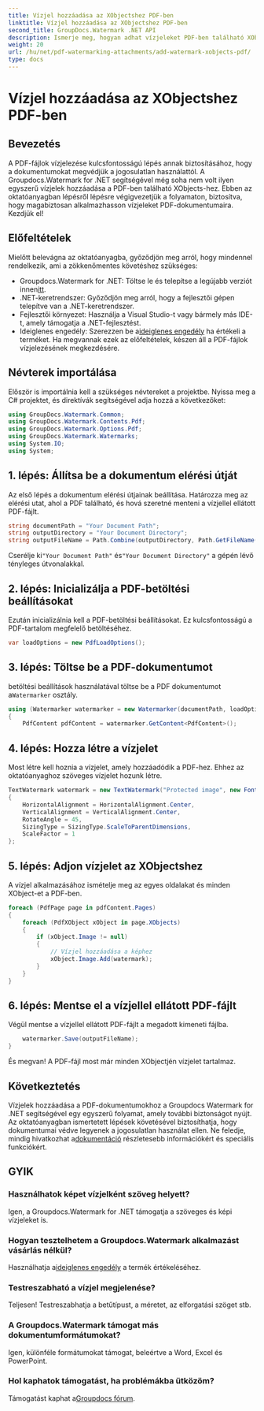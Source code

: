 ```yaml
---
title: Vízjel hozzáadása az XObjectshez PDF-ben
linktitle: Vízjel hozzáadása az XObjectshez PDF-ben
second_title: GroupDocs.Watermark .NET API
description: Ismerje meg, hogyan adhat vízjeleket PDF-ben található XObjects-hez a Groupdocs.Watermark for .NET segítségével. Kövesse lépésről lépésre útmutatónkat az egyszerű megvalósítás érdekében.
weight: 20
url: /hu/net/pdf-watermarking-attachments/add-watermark-xobjects-pdf/
type: docs
---
```

# Vízjel hozzáadása az XObjectshez PDF-ben

## Bevezetés
A PDF-fájlok vízjelezése kulcsfontosságú lépés annak biztosításához, hogy a dokumentumokat megvédjük a jogosulatlan használattól. A Groupdocs.Watermark for .NET segítségével még soha nem volt ilyen egyszerű vízjelek hozzáadása a PDF-ben található XObjects-hez. Ebben az oktatóanyagban lépésről lépésre végigvezetjük a folyamaton, biztosítva, hogy magabiztosan alkalmazhasson vízjeleket PDF-dokumentumaira. Kezdjük el!
## Előfeltételek
Mielőtt belevágna az oktatóanyagba, győződjön meg arról, hogy mindennel rendelkezik, ami a zökkenőmentes követéshez szükséges:
-  Groupdocs.Watermark for .NET: Töltse le és telepítse a legújabb verziót innen[itt](https://releases.groupdocs.com/Watermark/net/).
- .NET-keretrendszer: Győződjön meg arról, hogy a fejlesztői gépen telepítve van a .NET-keretrendszer.
- Fejlesztői környezet: Használja a Visual Studio-t vagy bármely más IDE-t, amely támogatja a .NET-fejlesztést.
-  Ideiglenes engedély: Szerezzen be a[ideiglenes engedély](https://purchase.groupdocs.com/temporary-license/) ha értékeli a terméket.
Ha megvannak ezek az előfeltételek, készen áll a PDF-fájlok vízjelezésének megkezdésére.
## Névterek importálása
Először is importálnia kell a szükséges névtereket a projektbe. Nyissa meg a C# projektet, és direktívák segítségével adja hozzá a következőket:
```csharp
using GroupDocs.Watermark.Common;
using GroupDocs.Watermark.Contents.Pdf;
using GroupDocs.Watermark.Options.Pdf;
using GroupDocs.Watermark.Watermarks;
using System.IO;
using System;
```
## 1. lépés: Állítsa be a dokumentum elérési útját
Az első lépés a dokumentum elérési útjainak beállítása. Határozza meg az elérési utat, ahol a PDF található, és hová szeretné menteni a vízjellel ellátott PDF-fájlt.
```csharp
string documentPath = "Your Document Path";
string outputDirectory = "Your Document Directory";
string outputFileName = Path.Combine(outputDirectory, Path.GetFileName(documentPath));
```
 Cserélje ki`"Your Document Path"` és`"Your Document Directory"` a gépén lévő tényleges útvonalakkal.
## 2. lépés: Inicializálja a PDF-betöltési beállításokat
Ezután inicializálnia kell a PDF-betöltési beállításokat. Ez kulcsfontosságú a PDF-tartalom megfelelő betöltéséhez.
```csharp
var loadOptions = new PdfLoadOptions();
```
## 3. lépés: Töltse be a PDF-dokumentumot
 betöltési beállítások használatával töltse be a PDF dokumentumot a`Watermarker` osztály.
```csharp
using (Watermarker watermarker = new Watermarker(documentPath, loadOptions))
{
    PdfContent pdfContent = watermarker.GetContent<PdfContent>();
```
## 4. lépés: Hozza létre a vízjelet
Most létre kell hoznia a vízjelet, amely hozzáadódik a PDF-hez. Ehhez az oktatóanyaghoz szöveges vízjelet hozunk létre.
```csharp
TextWatermark watermark = new TextWatermark("Protected image", new Font("Arial", 8))
{
    HorizontalAlignment = HorizontalAlignment.Center,
    VerticalAlignment = VerticalAlignment.Center,
    RotateAngle = 45,
    SizingType = SizingType.ScaleToParentDimensions,
    ScaleFactor = 1
};
```
## 5. lépés: Adjon vízjelet az XObjectshez
A vízjel alkalmazásához ismételje meg az egyes oldalakat és minden XObject-et a PDF-ben.
```csharp
foreach (PdfPage page in pdfContent.Pages)
{
    foreach (PdfXObject xObject in page.XObjects)
    {
        if (xObject.Image != null)
        {
            // Vízjel hozzáadása a képhez
            xObject.Image.Add(watermark);
        }
    }
}
```
## 6. lépés: Mentse el a vízjellel ellátott PDF-fájlt
Végül mentse a vízjellel ellátott PDF-fájlt a megadott kimeneti fájlba.
```csharp
    watermarker.Save(outputFileName);
}
```
És megvan! A PDF-fájl most már minden XObjectjén vízjelet tartalmaz.
## Következtetés
 Vízjelek hozzáadása a PDF-dokumentumokhoz a Groupdocs Watermark for .NET segítségével egy egyszerű folyamat, amely további biztonságot nyújt. Az oktatóanyagban ismertetett lépések követésével biztosíthatja, hogy dokumentumai védve legyenek a jogosulatlan használat ellen. Ne feledje, mindig hivatkozhat a[dokumentáció](https://tutorials.groupdocs.com/Watermark/net/) részletesebb információkért és speciális funkciókért.
## GYIK
### Használhatok képet vízjelként szöveg helyett?
Igen, a Groupdocs.Watermark for .NET támogatja a szöveges és képi vízjeleket is.
### Hogyan tesztelhetem a Groupdocs.Watermark alkalmazást vásárlás nélkül?
 Használhatja a[ideiglenes engedély](https://purchase.groupdocs.com/temporary-license/) a termék értékeléséhez.
### Testreszabható a vízjel megjelenése?
Teljesen! Testreszabhatja a betűtípust, a méretet, az elforgatási szöget stb.
### A Groupdocs.Watermark támogat más dokumentumformátumokat?
Igen, különféle formátumokat támogat, beleértve a Word, Excel és PowerPoint.
### Hol kaphatok támogatást, ha problémákba ütközöm?
 Támogatást kaphat a[Groupdocs fórum](https://forum.groupdocs.com/c/watermark/19).